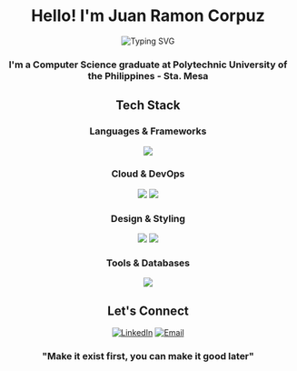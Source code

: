 <div align="center">
  
  # Hello! I'm Juan Ramon Corpuz
  
</div>
<div align="center">
  <img src="https://readme-typing-svg.herokuapp.com?font=Fira+Code&weight=700&size=28&duration=3000&pause=1000&color=2196F3&center=true&vCenter=true&random=false&width=600&lines=Cloud%2FDevOps+Enthusiast;UI%2FUX+Designer;Front-end+Developer" alt="Typing SVG" />
</div>
<div align="center">
  <h3> I'm a Computer Science graduate at Polytechnic University of the Philippines - Sta. Mesa</h3>
</div>
<div align="center">

## Tech Stack
</div>
<div align="center">

### Languages & Frameworks
</div>
<div align="center">
  <img src="https://skillicons.dev/icons?i=html,css,js,ts,python,nodejs,react,nextjs,flask" />
</div>
<div align="center">

### Cloud & DevOps
</div>
<div align="center">
  <img src="https://skillicons.dev/icons?i=aws,docker,kubernetes,terraform" />
  <img src="https://img.shields.io/badge/GitHub%20Actions-2088FF?style=for-the-badge&logo=githubactions&logoColor=white" />
</div>
<div align="center">

### Design & Styling
</div>
<div align="center">
  <img src="https://skillicons.dev/icons?i=figma,tailwind,bootstrap,photoshop" />
  <img src="https://img.shields.io/badge/Canva-00C4CC?style=for-the-badge&logo=canva&logoColor=white" />
</div>
<div align="center">

### Tools & Databases
</div>
<div align="center">
  <img src="https://skillicons.dev/icons?i=git,vscode,postman,mysql" />
</div>

<div align="center">
  
## Let's Connect

</div>
<div align="center">

[![LinkedIn](https://img.shields.io/badge/LinkedIn-0077B5?style=for-the-badge&logo=linkedin&logoColor=white)](https://www.linkedin.com/in/ramonjuan/)
[![Email](https://img.shields.io/badge/Email-D14836?style=for-the-badge&logo=gmail&logoColor=white)](mailto:juanramoncorpuz@gmail.com)
</div>
<div align="center">

  ### "Make it exist first, you can make it good later"

</div>
